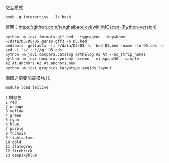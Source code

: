 交互模式

```
bsub -q interactive  -Is bash
```

官网：https://github.com/tanghaibao/jcvi/wiki/MCscan-(Python-version)

```
python -m jcvi.formats.gff bed --type=gene --key=Name ~/data/D5/D5/D5_genes.gff3 -o D5.bed
bedtools  getfasta -fi ~/data/D5/D5.fa -bed D5.bed -name -fo D5.cds -s
sed -i 's/::.*//g' D5.cds
python -m jcvi.compara.catalog ortholog A2 At --no_strip_names
python -m jcvi.compara.synteny screen --minspan=30 --simple A2.At.anchors A2.At.anchors.new
python -m jcvi.graphics.karyotype seqids layout
```

画图之前要加载模块儿

```bash
module load texlive
```

```
13种颜色
1 red
2 orange
3 yellow
4 green
5 cyan
6 blue
7 purple
8 fuchsia
9 lightsalmon
10 gold
11 slategrey
12 firebrick
13 deepskyblue
```

